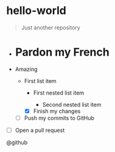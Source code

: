 # hello-world
>Just another repository

- # **Pardon my French** 

- Amazing

  - First list item
    
    - First nested list item
    
      - Second nested list item
        
    - [x] Finish my changes
    
  - [ ] Push my commits to GitHub
  
- [ ] Open a pull request

@github
